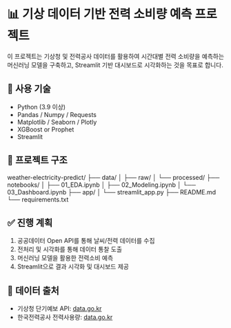 # 📊 기상 데이터 기반 전력 소비량 예측 프로젝트

이 프로젝트는 기상청 및 전력공사 데이터를 활용하여 시간대별 전력 소비량을 예측하는 머신러닝 모델을 구축하고, Streamlit 기반 대시보드로 시각화하는 것을 목표로 합니다.

## 🔧 사용 기술
- Python (3.9 이상)
- Pandas / Numpy / Requests
- Matplotlib / Seaborn / Plotly
- XGBoost or Prophet
- Streamlit

## 📁 프로젝트 구조
weather-electricity-predict/
├── data/
│ ├── raw/
│ └── processed/
├── notebooks/
│ ├── 01_EDA.ipynb
│ ├── 02_Modeling.ipynb
│ └── 03_Dashboard.ipynb
├── app/
│ └── streamlit_app.py
├── README.md
└── requirements.txt


## ✅ 진행 계획
1. 공공데이터 Open API를 통해 날씨/전력 데이터를 수집
2. 전처리 및 시각화를 통해 데이터 통찰 도출
3. 머신러닝 모델을 활용한 전력소비 예측
4. Streamlit으로 결과 시각화 및 대시보드 제공

## 📌 데이터 출처
- 기상청 단기예보 API: [data.go.kr](https://www.data.go.kr/data/15084084/openapi.do)
- 한국전력공사 전력사용량: [data.go.kr](https://www.data.go.kr/data/15007122/openapi.do)
